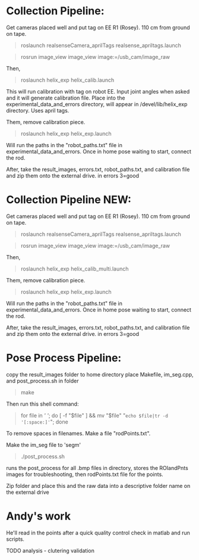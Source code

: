 



# Collection Pipeline:

Get cameras placed well and put tag on EE R1 (Rosey). 110 cm from ground on tape.

> roslaunch realsenseCamera_aprilTags realsense_apriltags.launch 

> rosrun image_view image_view image:=/usb_cam/image_raw

Then,

> roslaunch helix_exp helix_calib.launch


This will run calibration with tag on robot EE. Input joint angles when asked and it will generate calibration file. Place into the experimental_data_and_errors directory, will appear in /devel/lib/helix_exp directory. Uses april tags.

Them, remove calibration piece. 

> roslaunch helix_exp helix_exp.launch


Will run the paths in the "robot_paths.txt" file in experimental_data_and_errors. Once in home pose waiting to start, connect the rod.

After, take the result_images, errors.txt, robot_paths.txt, and calibration file and zip them onto the external drive. in errors 3=good


# Collection Pipeline NEW:

Get cameras placed well and put tag on EE R1 (Rosey). 110 cm from ground on tape.

> roslaunch realsenseCamera_aprilTags realsense_apriltags.launch 

> rosrun image_view image_view image:=/usb_cam/image_raw

Then,

> roslaunch helix_exp helix_calib_multi.launch

Them, remove calibration piece. 

> roslaunch helix_exp helix_exp.launch

Will run the paths in the "robot_paths.txt" file in experimental_data_and_errors. Once in home pose waiting to start, connect the rod.

After, take the result_images, errors.txt, robot_paths.txt, and calibration file and zip them onto the external drive. in errors 3=good


# Pose Process Pipeline:

copy the result_images folder to home directory
place Makefile, im_seg.cpp, and post_process.sh in folder

> make 

Then run this shell command:

> for file in *' '*; do [ -f "$file" ] && mv "$file" "`echo $file|tr -d '[:space:]'`"; done

To remove spaces in filenames. Make a file "rodPoints.txt". 

Make the im_seg file to 'segm'

> ./post_process.sh


runs the post_process for all .bmp files in directory, stores the ROIandPnts images for troubleshooting, then rodPoints.txt file for the points. 

Zip folder and place this and the raw data into a descriptive folder name on the external drive



# Andy's work

He'll read in the points after a quick quality control check in matlab and run scripts.

        
TODO analysis
        - clutering validation
        


